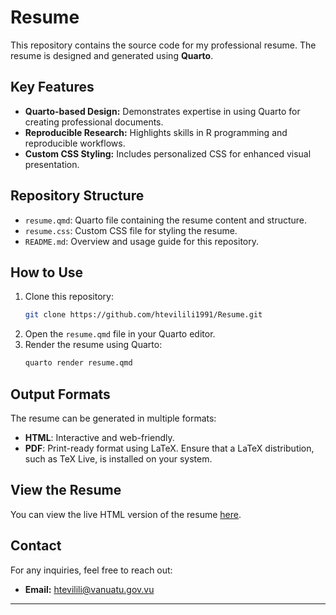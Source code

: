 # Resume

This repository contains the source code for my professional resume. The resume is designed and generated using **Quarto**.

## Key Features

- **Quarto-based Design:** Demonstrates expertise in using Quarto for creating professional documents.
- **Reproducible Research:** Highlights skills in R programming and reproducible workflows.
- **Custom CSS Styling:** Includes personalized CSS for enhanced visual presentation.

## Repository Structure

- `resume.qmd`: Quarto file containing the resume content and structure.
- `resume.css`: Custom CSS file for styling the resume.
- `README.md`: Overview and usage guide for this repository.

## How to Use

1. Clone this repository:
   ```bash
   git clone https://github.com/htevilili1991/Resume.git
   ```
2. Open the `resume.qmd` file in your Quarto editor.
3. Render the resume using Quarto:
   ```bash
   quarto render resume.qmd
   ```

## Output Formats

The resume can be generated in multiple formats:
- **HTML**: Interactive and web-friendly.
- **PDF**: Print-ready format using LaTeX. Ensure that a LaTeX distribution, such as TeX Live, is installed on your system.

## View the Resume

You can view the live HTML version of the resume [here](https://example.com).

## Contact

For any inquiries, feel free to reach out:
- **Email:** [htevilili@vanuatu.gov.vu](mailto:htevilili@vanuatu.gov.vu)

---
